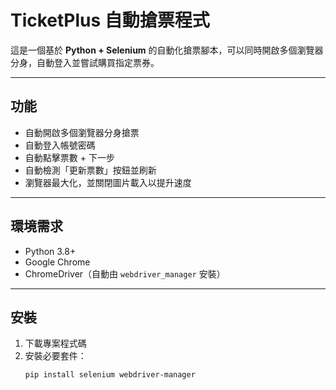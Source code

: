 # TicketPlus 自動搶票程式

這是一個基於 **Python + Selenium** 的自動化搶票腳本，可以同時開啟多個瀏覽器分身，自動登入並嘗試購買指定票券。  

---

## 功能
- 自動開啟多個瀏覽器分身搶票
- 自動登入帳號密碼
- 自動點擊票數 + 下一步
- 自動檢測「更新票數」按鈕並刷新
- 瀏覽器最大化，並關閉圖片載入以提升速度

---

## 環境需求
- Python 3.8+
- Google Chrome
- ChromeDriver（自動由 `webdriver_manager` 安裝）

---

## 安裝
1. 下載專案程式碼
2. 安裝必要套件：
   ```bash
   pip install selenium webdriver-manager
